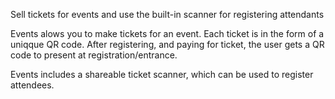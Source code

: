 Sell tickets for events and use the built-in scanner for registering attendants

Events alows you to make tickets for an event. Each ticket is in the form of a uniqque QR code. After registering, and paying for ticket, the user gets a QR code to present at registration/entrance.

Events includes a shareable ticket scanner, which can be used to register attendees.